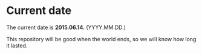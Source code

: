 # Current date

The current date is **2015.06.14.** (YYYY.MM.DD.)

This repository will be good when the world ends, so we will know how long it lasted.